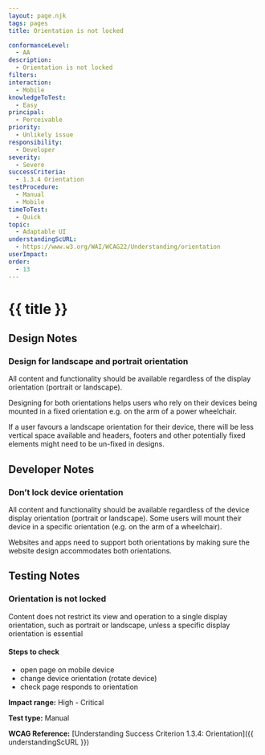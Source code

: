 ```yaml
---
layout: page.njk
tags: pages
title: Orientation is not locked

conformanceLevel:
  - AA
description:
  - Orientation is not locked
filters:
interaction:
  - Mobile
knowledgeToTest:
  - Easy
principal:
  - Perceivable
priority:
  - Unlikely issue
responsibility:
  - Developer
severity:
  - Severe
successCriteria:
  - 1.3.4 Orientation
testProcedure:
  - Manual
  - Mobile
timeToTest:
  - Quick
topic:
  - Adaptable UI
understandingScURL:
  - https://www.w3.org/WAI/WCAG22/Understanding/orientation
userImpact:
order:
  - 13
---
```


# {{ title }}

## Design Notes

### Design for landscape and portrait orientation

All content and functionality should be available regardless of the display orientation (portrait or landscape).

Designing for both orientations helps users who rely on their devices being mounted in a fixed orientation e.g. on the arm of a power wheelchair.

If a user favours a landscape orientation for their device, there will be less vertical space available and headers, footers and other potentially fixed elements might need to be un-fixed in designs.

## Developer Notes

### Don’t lock device orientation

All content and functionality should be available regardless of the device display orientation (portrait or landscape). Some users will mount their device in a specific orientation (e.g. on the arm of a wheelchair).

Websites and apps need to support both orientations by making sure the website design accommodates both orientations.

## Testing Notes

### Orientation is not locked

Content does not restrict its view and operation to a single display orientation, such as portrait or landscape, unless a specific display orientation is essential

#### Steps to check

- open page on mobile device
- change device orientation (rotate device)
- check page responds to orientation

**Impact range:** High - Critical

**Test type:** Manual

**WCAG Reference:** [Understanding Success Criterion 1.3.4: Orientation]({{ understandingScURL }})
